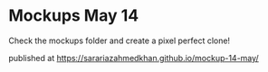 # Mockups May 14

Check the mockups folder and create a pixel perfect clone!


 published at https://sarariazahmedkhan.github.io/mockup-14-may/
